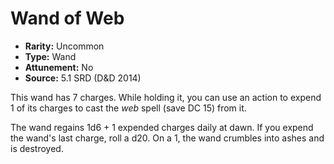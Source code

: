 # Wand of Web

- **Rarity:** Uncommon
- **Type:** Wand
- **Attunement:** No
- **Source:** 5.1 SRD (D&D 2014)

This wand has 7 charges. While holding it, you can use an action to expend 1 of its charges to cast the _web_ spell (save DC 15) from it.

The wand regains 1d6 + 1 expended charges daily at dawn. If you expend the wand's last charge, roll a d20. On a 1, the wand crumbles into ashes and is destroyed.
